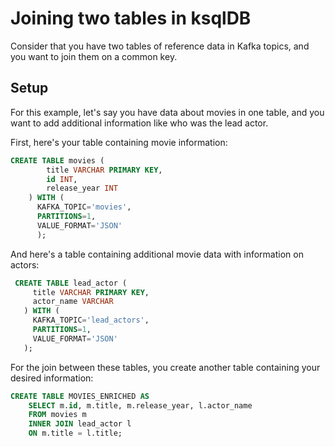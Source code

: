 # Joining two tables in ksqlDB

Consider that you have two tables of reference data in Kafka topics, and you want to join them on a common key.

## Setup

For this example, let's say you have data about movies in one table, and you want to add additional information like who was the lead actor.

First, here's your table containing movie information:

```sql
CREATE TABLE movies (
        title VARCHAR PRIMARY KEY,
        id INT,
        release_year INT
    ) WITH (
      KAFKA_TOPIC='movies',
      PARTITIONS=1,
      VALUE_FORMAT='JSON'
      );
```

And here's a table containing additional movie data with information on actors:

```sql
 CREATE TABLE lead_actor (
     title VARCHAR PRIMARY KEY,
     actor_name VARCHAR
   ) WITH (
     KAFKA_TOPIC='lead_actors',
     PARTITIONS=1,
     VALUE_FORMAT='JSON'
   );
```

For the join between these tables, you create another table containing your desired information:

```sql
CREATE TABLE MOVIES_ENRICHED AS
    SELECT m.id, m.title, m.release_year, l.actor_name
    FROM movies m
    INNER JOIN lead_actor l
    ON m.title = l.title;
```

